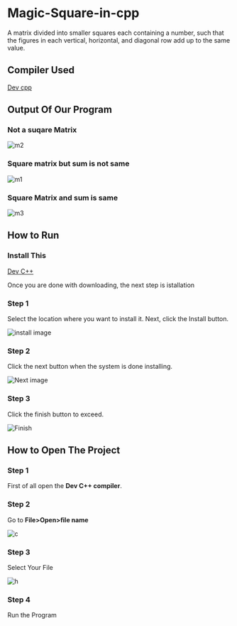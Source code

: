 # Magic-Square-in-cpp
A matrix divided into smaller squares each containing a number, such that the figures in each vertical, horizontal, and diagonal row add up to the same value.

## Compiler Used
[Dev cpp](https://sourceforge.net/projects/orwelldevcpp/)
## Output Of Our Program

### Not a suqare Matrix

![m2](https://user-images.githubusercontent.com/88362552/128356071-fd92ec7b-2ac4-4511-a3a5-44b30a390ac0.PNG)

### Square matrix but sum is not same
![m1](https://user-images.githubusercontent.com/88362552/128356000-a613492c-b728-4494-b239-13ae725713aa.PNG)

### Square Matrix and sum is same
![m3](https://user-images.githubusercontent.com/88362552/128356113-f2ca112c-28ff-4003-a90a-61928ef0e7aa.PNG)

## How to Run
### Install This
[Dev C++](https://sourceforge.net/projects/orwelldevcpp/)

Once you are done with downloading, the next step is istallation

### Step 1

Select the location where you want to install it. 
Next, click the Install button.

![install image](https://dotnettutorials.net/wp-content/uploads/2020/11/word-image-110.png)

### Step 2
Click the next button when the system is done installing.

![Next image](https://www.softwaretestinghelp.com/wp-content/qa/uploads/2019/11/installation.png)

### Step 3
Click the finish button to exceed.

![Finish](https://chortle.ccsu.edu/bloodshed/startUp.jpg)

## How to Open The Project

### Step 1

First of all open the **Dev C++ compiler**.

### Step 2

Go to **File>Open>file name**

![c](https://user-images.githubusercontent.com/88362552/128132365-adb9858b-725c-4fb1-a1a4-150a5891ca55.PNG)

### Step 3

Select Your File

![h](https://user-images.githubusercontent.com/88362552/128140691-e949e911-9478-4fd5-a283-2b52555247e1.PNG)

### Step 4

Run the Program

